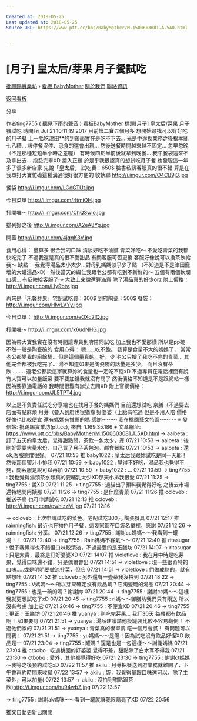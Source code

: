 ```yaml
---

Created at: 2018-05-25
Last updated at: 2018-05-25
Source URL: https://www.ptt.cc/bbs/BabyMother/M.1500603081.A.5AD.html


---
```


# [月子] 皇太后/芽果 月子餐試吃


[批踢踢實業坊](https://www.ptt.cc/bbs/) › [看板 BabyMother](https://www.ptt.cc/bbs/BabyMother/index.html) [關於我們](https://www.ptt.cc/about.html) [聯絡資訊](https://www.ptt.cc/contact.html)

[返回看板](https://www.ptt.cc/bbs/BabyMother/index.html)

分享

作者ting7755 ( 聽見下雨的聲音 )
看板BabyMother
標題\[月子\] 皇太后/芽果 月子餐試吃
時間Fri Jul 21 10:11:19 2017
目前懷二寶五個月多 想開始尋找可以好好吃的月子餐 上一胎吃津田\*\*的到後面實在是吃不下去... 光是中途換業務之後根本亂七八糟... 該停餐沒停、忌食的還會出現... 然後送餐時間越來越不固定... 忽早忽晚（不是那種短短半小時之差喔） 有時候四點半前後就拿到晚餐... 我午餐袋還來不及拿出去... 抱怨完畢XD 接入正題 於是乎我很認真的想試吃月子餐 也發現這一年多了很多新店家 先說「皇太后」 試吃費：650$ 臉書私訊客服真的很不錯 算是在我單打大寶忙碌這種溝通很好很方便的 收執聯 <http://i.imgur.com/O4CB9j3.jpg>

餐袋 <http://i.imgur.com/LCoGTUt.jpg>

今日菜單 <http://i.imgur.com/rltmiOH.jpg>

打開囉～ <http://i.imgur.com/ChQSwlo.jpg>

排列好之後 <http://i.imgur.com/A2eA8Yg.jpg>

開蓋 <http://i.imgur.com/4jqqK3V.jpg>

食用心得： 量算多 很合我的口味 清淡好吃不油膩 青菜好吃～ 不愛吃青菜的我都快吃完了 不過我還是真的很不愛甜品 有問客服可否更換 客服好像說可以換茶飲給我～ 缺點： 我覺得湯品太小太少...對母乳媽媽似乎少了點 （不知道是不是津田寵壞的大罐湯品xD） 然後當天的蝦仁我跟老公都有吃到不新鮮的～ 五個有兩個軟爛口感... 有反映給客服了～ 大致上來說還算滿意 除了湯品真的好少orz 附上價格： <http://i.imgur.com/Lly9btv.jpg>

再來是「禾馨芽果」宅配試吃費：300$ 到府陶瓷：500$ 餐袋： <http://i.imgur.com/HIwLVYy.jpg>

今日菜單： <http://i.imgur.com/eOXc2IQ.jpg>

打開囉～ <http://i.imgur.com/k6udNHG.jpg>

因為帶大寶我實在沒有時間讓專員到府陪同試吃 加上我也不愛那樣 所以是pp碗 不然一般是陶瓷碗的 食用心得： 嗯......吃不飽。 我算是食量不大的媽媽了， 常常老公都變我的廚餘桶... 但是這個量真的。好。少 老公只撿了我吃不完的青菜... 其他完全都被我吃完了... 湯不知道如果是陶瓷碗的話量是多少， 而且沒有茶飲......... 連老公都說這家就算妳的食量也一定吃不飽xD 不過專員在電話裡面有說有大寶可以加量飯菜 要不要加錢我就沒有問了 然後價格不知道是不是跟網站一樣 因為要靠通電話的 我時間很難有辦法去問XD 附上官網價格： <http://i.imgur.com/JL5TPT4.jpg>

以上是不負責任試吃分享給也在找月子餐的媽媽們 目前還想試吃 京膳（不過要去店面有點麻煩 月芽（要人到府也很猶豫 好婆婆（上胎有吃過 但是不用人陪 價格好像也比較便宜 還有媽媽有推薦的嗎 感謝～～～ 我在桃園藝文特區～～ -- ※ 發信站: 批踢踢實業坊(ptt.cc), 來自: 1.169.35.186 ※ 文章網址: <https://www.ptt.cc/bbs/BabyMother/M.1500603081.A.5AD.html>
→ aalbeta : 訂了五天的皇太后，覺得甜點弱，茶飲一包太少，產 07/21 10:53
→ aalbeta : 後剛好需要大量水份，自己買了月子茶包泡。鹹食餐點 07/21 10:53
→ aalbeta : 還ok,客服態度很好。 07/21 10:53
推 baby1022 : 皇太后我跟妳試吃是同一天耶！然後那個蜜汁小排我 07/21 10:59
→ baby1022 : 覺得不好吃，湯品我也覺得不夠，問客服是說可以再加 07/21 10:59
→ baby1022 : ... 07/21 10:59
→ ting7755 : 我也覺得湯類茶水類真的要哺乳太少XD那天小排我很愛 07/21 11:25
→ ting7755 : 說XD 07/21 11:25
→ ting7755 : 過貓出乎預料我覺得好吃 之後去市場還特地問阿姨那 07/21 11:26
→ ting7755 : 是什麼青菜 07/21 11:26
推 ccloveb : 推送子鳥 也可申請試吃 07/21 12:13
推 ccloveb : <http://i.imgur.com/pwhizzM.jpg> 07/21 12:16

→ ccloveb : 上次申請試吃的菜色。宅配試吃300元 陶瓷餐具 07/21 12:17
推 rainningfish: 最近也在物色月子餐，這幾家都在口袋名單裡，感謝 07/21 12:26
→ rainningfish: 分享。 07/21 12:26
→ ting7755 : 謝謝cc媽媽～～我看到一罐湯！！ 07/21 12:40
→ ting7755 : Rain媽媽不客氣～～ 07/21 12:40
推 ritasugar : 悅子我覺得也不錯但口味較清淡，不過最愛的是玉膳坊 07/21 14:07
→ ritasugar : 只是太貴，最終是訂好婆婆XD 07/21 14:07
推 violetlove : 我在月中時是吃芽果，覺得口味還不錯，只是偶爾會出 07/21 14:51
→ violetlove : 現一些很奇特的口味.....或是明明要做涼拌菜，但它 07/21 14:51
→ violetlove : 們做成熱的，就有點想吐 07/21 14:52
推 ccloveb : 另外還有一壺茶我沒拍到 07/21 18:22
→ ting7755 : V媽媽～～所以芽果確定沒有飲品齁？它陶瓷碗的湯品 07/21 20:44
→ ting7755 : 也是一碗的嗎？謝謝妳 07/21 20:44
→ ting7755 : 謝謝cc媽～～這樣我就更想試吃了xD 07/21 20:45
→ ting7755 : ri媽～～御膳坊我們只有兩送 所以沒有考慮 加上它 07/21 20:46
→ ting7755 : 不便宜XD 07/21 20:46
→ ting7755 : 更正：玉膳坊 07/21 20:46
推 yuanya : 剛吃完芽果… 我訂30天 每餐都有飲品啊！ 如果要訂 07/21 21:51
→ yuanya : 湯品建議請他換罐裝比較不容易翻倒！ 不過他們家的 07/21 21:51
→ yuanya : 青菜真的很單調 吃一個月會膩！ 有問題可以問我！ 07/21 21:51
→ ting7755 : yu媽媽～～是喔！因為試吃沒有飲品好怪XD 飲品是一 07/21 23:04
→ ting7755 : 罐嗎？還是也是一包這樣～～謝謝媽媽 07/21 23:04
推 ctbobo : 吃過桃園的好婆婆 覺得不差，甜點除了白木耳不得我 07/21 23:30
→ ctbobo : 愛外，其他都覺得好吃 07/21 23:30
→ ting7755 : 謝謝ct媽媽～我等之後預約試吃xD 07/22 11:57
推 akiiu : 月芽把餐送到府業務就離開了，下午會再約時間來收餐 07/22 13:57
→ akiiu : 袋，我覺得量跟口味還可以，除了主菜外，可以加量( 07/22 13:57
→ akiiu : 沒拍到甜點跟茶飲)<http://i.imgur.com/hu94wbZ.jpg> 07/22 13:57

→ ting7755 : 謝謝ak媽咪～～看到一罐就讓我眼睛亮了XD 07/22 20:56

推文自動更新已關閉

